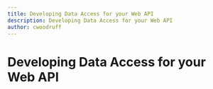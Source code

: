 ```yaml
---
title: Developing Data Access for your Web API
description: Developing Data Access for your Web API
author: cwoodruff
---
```

# Developing Data Access for your Web API